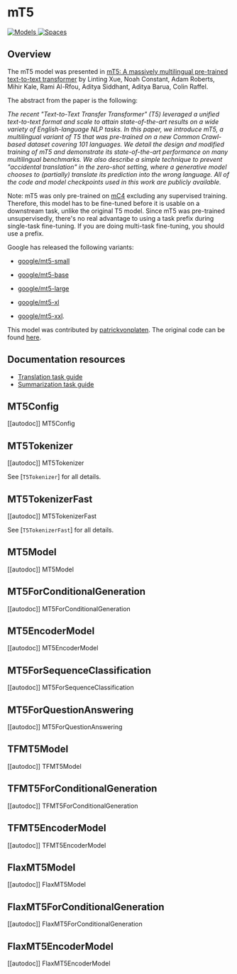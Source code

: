 <!--Copyright 2020 The HuggingFace Team. All rights reserved.

Licensed under the Apache License, Version 2.0 (the "License"); you may not use this file except in compliance with
the License. You may obtain a copy of the License at

http://www.apache.org/licenses/LICENSE-2.0

Unless required by applicable law or agreed to in writing, software distributed under the License is distributed on
an "AS IS" BASIS, WITHOUT WARRANTIES OR CONDITIONS OF ANY KIND, either express or implied. See the License for the
specific language governing permissions and limitations under the License.

⚠️ Note that this file is in Markdown but contain specific syntax for our doc-builder (similar to MDX) that may not be
rendered properly in your Markdown viewer.

-->

# mT5

<div class="flex flex-wrap space-x-1">
<a href="https://huggingface.co/models?filter=mt5">
<img alt="Models" src="https://img.shields.io/badge/All_model_pages-mt5-blueviolet">
</a>
<a href="https://huggingface.co/spaces/docs-demos/mt5-small-finetuned-arxiv-cs-finetuned-arxiv-cs-full">
<img alt="Spaces" src="https://img.shields.io/badge/%F0%9F%A4%97%20Hugging%20Face-Spaces-blue">
</a>
</div>

## Overview

The mT5 model was presented in [mT5: A massively multilingual pre-trained text-to-text transformer](https://arxiv.org/abs/2010.11934) by Linting Xue, Noah Constant, Adam Roberts, Mihir Kale, Rami Al-Rfou, Aditya
Siddhant, Aditya Barua, Colin Raffel.

The abstract from the paper is the following:

*The recent "Text-to-Text Transfer Transformer" (T5) leveraged a unified text-to-text format and scale to attain
state-of-the-art results on a wide variety of English-language NLP tasks. In this paper, we introduce mT5, a
multilingual variant of T5 that was pre-trained on a new Common Crawl-based dataset covering 101 languages. We detail
the design and modified training of mT5 and demonstrate its state-of-the-art performance on many multilingual
benchmarks. We also describe a simple technique to prevent "accidental translation" in the zero-shot setting, where a
generative model chooses to (partially) translate its prediction into the wrong language. All of the code and model
checkpoints used in this work are publicly available.*

Note: mT5 was only pre-trained on [mC4](https://huggingface.co/datasets/mc4) excluding any supervised training.
Therefore, this model has to be fine-tuned before it is usable on a downstream task, unlike the original T5 model.
Since mT5 was pre-trained unsupervisedly, there's no real advantage to using a task prefix during single-task
fine-tuning. If you are doing multi-task fine-tuning, you should use a prefix.

Google has released the following variants:

- [google/mt5-small](https://huggingface.co/google/mt5-small)

- [google/mt5-base](https://huggingface.co/google/mt5-base)

- [google/mt5-large](https://huggingface.co/google/mt5-large)

- [google/mt5-xl](https://huggingface.co/google/mt5-xl)

- [google/mt5-xxl](https://huggingface.co/google/mt5-xxl).

This model was contributed by [patrickvonplaten](https://huggingface.co/patrickvonplaten). The original code can be
found [here](https://github.com/google-research/multilingual-t5).

## Documentation resources

- [Translation task guide](../tasks/translation)
- [Summarization task guide](../tasks/summarization)

## MT5Config

[[autodoc]] MT5Config

## MT5Tokenizer

[[autodoc]] MT5Tokenizer

See [`T5Tokenizer`] for all details.


## MT5TokenizerFast

[[autodoc]] MT5TokenizerFast

See [`T5TokenizerFast`] for all details.


## MT5Model

[[autodoc]] MT5Model

## MT5ForConditionalGeneration

[[autodoc]] MT5ForConditionalGeneration

## MT5EncoderModel

[[autodoc]] MT5EncoderModel

## MT5ForSequenceClassification

[[autodoc]] MT5ForSequenceClassification

## MT5ForQuestionAnswering

[[autodoc]] MT5ForQuestionAnswering

## TFMT5Model

[[autodoc]] TFMT5Model

## TFMT5ForConditionalGeneration

[[autodoc]] TFMT5ForConditionalGeneration

## TFMT5EncoderModel

[[autodoc]] TFMT5EncoderModel

## FlaxMT5Model

[[autodoc]] FlaxMT5Model

## FlaxMT5ForConditionalGeneration

[[autodoc]] FlaxMT5ForConditionalGeneration

## FlaxMT5EncoderModel

[[autodoc]] FlaxMT5EncoderModel
